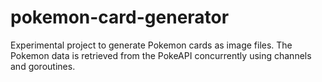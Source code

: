 # pokemon-card-generator

Experimental project to generate Pokemon cards as image files. The Pokemon data is retrieved from the PokeAPI concurrently using channels and goroutines.
